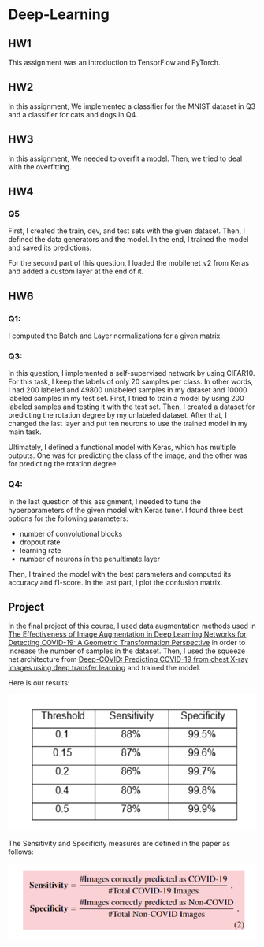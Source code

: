 # Deep-Learning


## HW1

This assignment was an introduction to TensorFlow and PyTorch.



## HW2

In this assignment, We implemented a classifier for the MNIST dataset in Q3 and a classifier for cats and dogs in Q4. 


## HW3

In this assignment, We needed to overfit a model. Then, we tried to deal with the overfitting. 


## HW4

### Q5
First, I created the train, dev, and test sets with the given dataset. Then, I defined the data generators and the model. In the end, I trained the model and saved its predictions.

For the second part of this question, I loaded the mobilenet_v2 from Keras and added a custom layer at the end of it.


## HW6

### Q1:
I computed the Batch and Layer normalizations for a given matrix.

### Q3:
In this question, I implemented a self-supervised network by using CIFAR10. For this task, I keep the labels of only 20 samples per class. In other words, I had 200 labeled and 49800 unlabeled samples in my dataset and 10000 labeled samples in my test set. First, I tried to train a model by using 200 labeled samples and testing it with the test set. Then, I created a dataset for predicting the rotation degree by my unlabeled dataset. After that, I changed the last layer and put ten neurons to use the trained model in my main task.

Ultimately, I defined a functional model with Keras, which has multiple outputs. One was for predicting the class of the image, and the other was for predicting the rotation degree.

### Q4:
In the last question of this assignment, I needed to tune the hyperparameters of the given model with Keras tuner. I found three best options for the following parameters:
- number of convolutional blocks
- dropout rate
- learning rate
- number of neurons in the penultimate layer

Then, I trained the model with the best parameters and computed its accuracy and f1-score.
In the last part, I plot the confusion matrix.


## Project

In the final project of this course, I used data augmentation methods used in [The Effectiveness of Image Augmentation in Deep Learning Networks for Detecting COVID-19: A Geometric Transformation Perspective](https://www.frontiersin.org/articles/10.3389/fmed.2021.629134/full#:~:text=10.3389%2Ffmed.2021.629134-,The%20Effectiveness%20of%20Image%20Augmentation%20in%20Deep%20Learning%20Networks%20for,19%3A%20A%20Geometric%20Transformation%20Perspective&text=Chest%20X%2Dray%20imaging%20technology,to%20other%20non%2Dinvasive%20technologies.) in order to increase the number of samples in the dataset. Then, I used the squeeze net architecture from [Deep-COVID: Predicting COVID-19 from chest X-ray images using deep transfer learning](https://pubmed.ncbi.nlm.nih.gov/32781377/) and trained the model.

Here is our results:


![Alt text](images/our_results.png "Optional title") 


The Sensitivity and Specificity measures are defined in the paper as follows:

![Alt text](images/measures.png "Optional title") 
